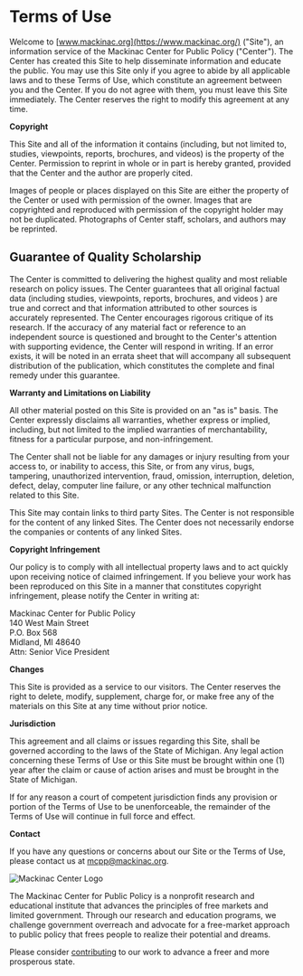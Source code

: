 Terms of Use
============

Welcome to [www.mackinac.org](https://www.mackinac.org/) ("Site"), an information service of the Mackinac Center for Public Policy ("Center"). The Center has created this Site to help disseminate information and educate the public. You may use this Site only if you agree to abide by all applicable laws and to these Terms of Use, which constitute an agreement between you and the Center. If you do not agree with them, you must leave this Site immediately. The Center reserves the right to modify this agreement at any time.

**Copyright**

This Site and all of the information it contains (including, but not limited to, studies, viewpoints, reports, brochures, and videos) is the property of the Center. Permission to reprint in whole or in part is hereby granted, provided that the Center and the author are properly cited.

Images of people or places displayed on this Site are either the property of the Center or used with permission of the owner. Images that are copyrighted and reproduced with permission of the copyright holder may not be duplicated. Photographs of Center staff, scholars, and authors may be reprinted.

Guarantee of Quality Scholarship
--------------------------------

The Center is committed to delivering the highest quality and most reliable research on policy issues. The Center guarantees that all original factual data (including studies, viewpoints, reports, brochures, and videos ) are true and correct and that information attributed to other sources is accurately represented. The Center encourages rigorous critique of its research. If the accuracy of any material fact or reference to an independent source is questioned and brought to the Center's attention with supporting evidence, the Center will respond in writing. If an error exists, it will be noted in an errata sheet that will accompany all subsequent distribution of the publication, which constitutes the complete and final remedy under this guarantee.

**Warranty and Limitations on Liability**

All other material posted on this Site is provided on an "as is" basis. The Center expressly disclaims all warranties, whether express or implied, including, but not limited to the implied warranties of merchantability, fitness for a particular purpose, and non-infringement.

The Center shall not be liable for any damages or injury resulting from your access to, or inability to access, this Site, or from any virus, bugs, tampering, unauthorized intervention, fraud, omission, interruption, deletion, defect, delay, computer line failure, or any other technical malfunction related to this Site.

This Site may contain links to third party Sites. The Center is not responsible for the content of any linked Sites. The Center does not necessarily endorse the companies or contents of any linked Sites.

**Copyright Infringement**

Our policy is to comply with all intellectual property laws and to act quickly upon receiving notice of claimed infringement. If you believe your work has been reproduced on this Site in a manner that constitutes copyright infringement, please notify the Center in writing at:

Mackinac Center for Public Policy  
140 West Main Street  
P.O. Box 568  
Midland, MI 48640  
Attn: Senior Vice President

**Changes**

This Site is provided as a service to our visitors. The Center reserves the right to delete, modify, supplement, charge for, or make free any of the materials on this Site at any time without prior notice.

**Jurisdiction**

This agreement and all claims or issues regarding this Site, shall be governed according to the laws of the State of Michigan. Any legal action concerning these Terms of Use or this Site must be brought within one (1) year after the claim or cause of action arises and must be brought in the State of Michigan.

If for any reason a court of competent jurisdiction finds any provision or portion of the Terms of Use to be unenforceable, the remainder of the Terms of Use will continue in full force and effect.

**Contact**

If you have any questions or concerns about our Site or the Terms of Use, please contact us at [mcpp@mackinac.org](mailto:mcpp@mackinac.org).

![Mackinac Center Logo](/include/images/logo.svg)

The Mackinac Center for Public Policy is a nonprofit research and educational institute that advances the principles of free markets and limited government. Through our research and education programs, we challenge government overreach and advocate for a free-market approach to public policy that frees people to realize their potential and dreams.

Please consider [contributing](https://www.mackinac.org/donate) to our work to advance a freer and more prosperous state.